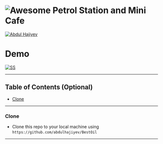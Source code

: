 # ![Awesome](https://cdn.rawgit.com/sindresorhus/awesome/d7305f38d29fed78fa85652e3a63e154dd8e8829/media/badge.svg) Petrol Station and Mini Cafe 
<a href="https://www.instagram.com/abdulhajiyev"><img src="https://imgur.com/v9KTmOd.png" title="Abdul Hajiyev" alt="Abdul Hajiyev"></a>


# Demo

[![SS](https://imgur.com/hWTUbHn.png)]()


---

## Table of Contents (Optional)
- [Clone](#clone)
---
### Clone
- Clone this repo to your local machine using `https://github.com/abdulhajiyev/BestOil`
---
